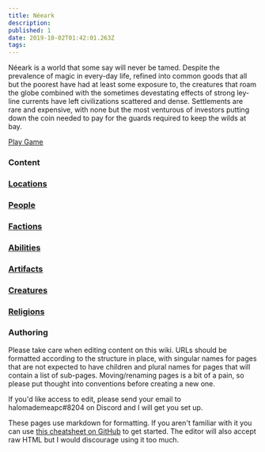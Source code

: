```yaml
---
title: Néeark
description: 
published: 1
date: 2019-10-02T01:42:01.263Z
tags: 
---
```


Néeark is a world that some say will never be tamed. Despite the prevalence of magic in every-day life, refined into common goods that all but the poorest have had at least some exposure to, the creatures that roam the globe combined with the sometimes devestating effects of strong ley-line currents have left civilizations scattered and dense. Settlements are rare and expensive, with none but the most venturous of investors putting down the coin needed to pay for the guards required to keep the wilds at bay.

<a href="https://app.roll20.net/campaigns/details/5094997/neeark" class="my-5 ml-5 v-btn v-btn--depressed theme--light v-size--large primary">
    <span class="v-btn__content">
        <i aria-hidden="true" class="v-icon notranslate v-icon--left mdi mdi-play theme--light"></i>
        <span>Play Game</span>
    </span>
</a>

### Content
<div class="d-flex flex-wrap">
    <a class="ma-2 v-card v-sheet theme--light" href="/locations">
        <div class="pa-5 d-flex flex-column align-center justify-center">
            <i class="mdi mdi-city display-4"></i>
            <h3 class="card-title">Locations</h3>
        </div>
    </a>
    <a class="ma-2 v-card v-sheet theme--light" href="/people">
        <div class="pa-5 d-flex flex-column align-center justify-center">
            <i class="mdi mdi-account-group display-4"></i>
            <h3 class="card-title">People</h3>
        </div>
    </a>
    <a class="ma-2 v-card v-sheet theme--light" href="/factions">
        <div class="pa-5 d-flex flex-column align-center justify-center">
            <i class="mdi mdi-flag-variant display-4"></i>
            <h3 class="card-title">Factions</h3>
        </div>
    </a>
    <a class="ma-2 v-card v-sheet theme--light" href="/abilities">
        <div class="pa-5 d-flex flex-column align-center justify-center">
            <i class="mdi mdi-auto-fix display-4"></i>
            <h3 class="card-title">Abilities</h3>
        </div>
    </a>
    <a class="ma-2 v-card v-sheet theme--light" href="/artifacts">
        <div class="pa-5 d-flex flex-column align-center justify-center">
            <i class="mdi mdi-diamond-stone display-4"></i>
            <h3 class="card-title">Artifacts</h3>
        </div>
    </a>
    <a class="ma-2 v-card v-sheet theme--light" href="/creatures">
        <div class="pa-5 d-flex flex-column align-center justify-center">
            <i class="mdi mdi-paw display-4"></i>
            <h3 class="card-title">Creatures</h3>
        </div>
    </a>
    <a class="ma-2 v-card v-sheet theme--light" href="/religions">
      <div class="pa-5 d-flex flex-column align-center justify-center">
        <i class="mdi mdi-islam display-4"></i>
        <h3 class="card-title">Religions</h3>
      </div>
    </a>
</div>

### Authoring
Please take care when editing content on this wiki.  URLs should be formatted according to the structure in place, with singular names for pages that are not expected to have children and plural names for pages that will contain a list of sub-pages.  Moving/renaming pages is a bit of a pain, so please put thought into conventions before creating a new one.

If you'd like access to edit, please send your email to halomademeapc#8204 on Discord and I will get you set up.

These pages use markdown for formatting.  If you aren't familiar with it you can use [this cheatsheet on GitHub](https://github.com/adam-p/markdown-here/wiki/Markdown-Cheatsheet#html) to get started. The editor will also accept raw HTML but I would discourage using it too much.  